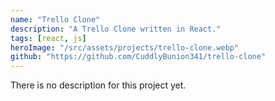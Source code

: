 ```yaml
---
name: "Trello Clone"
description: "A Trello Clone written in React."
tags: [react, js]
heroImage: "/src/assets/projects/trello-clone.webp"
github: "https://github.com/CuddlyBunion341/trello-clone"
---
```


There is no description for this project yet.
